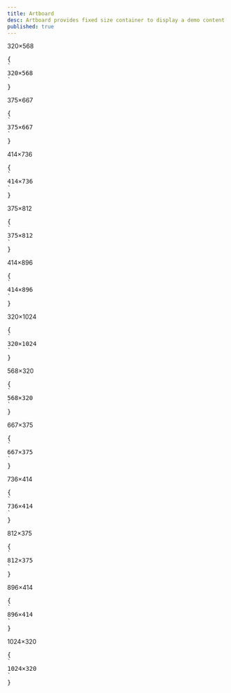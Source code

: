 ```yaml
---
title: Artboard
desc: Artboard provides fixed size container to display a demo content on mobile size.
published: true
---
```


<script>
  import Component from "@components/Component.svelte"
  import ClassTable from "@components/ClassTable.svelte"
  import { prefix } from '$lib/stores';
  import { replace } from '$lib/actions';
</script>

<ClassTable
data="{[
  { type: 'component', class: 'artboard', desc: 'Container element' },
  { type: 'modifier', class: 'artboard-demo', desc: 'Adds shadow and radius. Puts items in center' },
  { type: 'modifier', class: 'phone-1', desc: 'Size 1 (320×568)' },
  { type: 'modifier', class: 'phone-2', desc: 'Size 2 (375×667)' },
  { type: 'modifier', class: 'phone-3', desc: 'Size 3 (414×736)' },
  { type: 'modifier', class: 'phone-4', desc: 'Size 4 (375×812)' },
  { type: 'modifier', class: 'phone-5', desc: 'Size 5 (414×896)' },
  { type: 'modifier', class: 'phone-6', desc: 'Size 6 (320×1024)' },
  { type: 'modifier', class: 'horizontal', desc: 'shows horizontal view' },
]}"
/>

<Component title="Artboard size 6">
<div class="artboard phone-1 artboard-demo">320×568</div>
<pre slot="html" use:replace={{ to: $prefix }}>{
`<div class="$$artboard $$phone-1">320×568</div>`
}</pre>
</Component>

<Component title="Artboard size 6">
<div class="artboard phone-2 artboard-demo">375×667</div>
<pre slot="html" use:replace={{ to: $prefix }}>{
`<div class="$$artboard $$phone-2">375×667</div>`
}</pre>
</Component>

<Component title="Artboard size 6">
<div class="artboard phone-3 artboard-demo">414×736</div>
<pre slot="html" use:replace={{ to: $prefix }}>{
`<div class="$$artboard $$phone-3">414×736</div>`
}</pre>
</Component>

<Component title="Artboard size 6">
<div class="artboard phone-4 artboard-demo">375×812</div>
<pre slot="html" use:replace={{ to: $prefix }}>{
`<div class="$$artboard $$phone-4">375×812</div>`
}</pre>
</Component>

<Component title="Artboard size 6">
<div class="artboard phone-5 artboard-demo">414×896</div>
<pre slot="html" use:replace={{ to: $prefix }}>{
`<div class="$$artboard $$phone-5">414×896</div>`
}</pre>
</Component>

<Component title="Artboard size 6">
<div class="artboard phone-6 artboard-demo">320×1024</div>
<pre slot="html" use:replace={{ to: $prefix }}>{
`<div class="$$artboard $$phone-6">320×1024</div>`
}</pre>
</Component>

<Component title="Artboard horizontal size 1 (568×320)">
<div class="artboard artboard-horizontal phone-1 artboard-demo">568×320</div>
<pre slot="html" use:replace={{ to: $prefix }}>{
`<div class="$$artboard $$artboard-horizontal $$phone-1">568×320</div>`
}</pre>
</Component>

<Component title="Artboard horizontal size 2 (667×375)">
<div class="artboard artboard-horizontal phone-2 artboard-demo">667×375</div>
<pre slot="html" use:replace={{ to: $prefix }}>{
`<div class="$$artboard $$artboard-horizontal $$phone-2">667×375</div>`
}</pre>
</Component>

<Component title="Artboard horizontal size 3 (736×414)">
<div class="artboard artboard-horizontal phone-3 artboard-demo">736×414</div>
<pre slot="html" use:replace={{ to: $prefix }}>{
`<div class="$$artboard $$artboard-horizontal $$phone-3">736×414</div>`
}</pre>
</Component>

<Component title="Artboard horizontal size 4 (812×375)">
<div class="artboard artboard-horizontal phone-4 artboard-demo">812×375</div>
<pre slot="html" use:replace={{ to: $prefix }}>{
`<div class="$$artboard $$artboard-horizontal $$phone-4">812×375</div>`
}</pre>
</Component>

<Component title="Artboard horizontal size 5 (896×414)">
<div class="artboard artboard-horizontal phone-5 artboard-demo">896×414</div>
<pre slot="html" use:replace={{ to: $prefix }}>{
`<div class="$$artboard $$artboard-horizontal $$phone-5">896×414</div>`
}</pre>
</Component>

<Component title="Artboard horizontal size 6 (1024×320)">
<div class="artboard artboard-horizontal phone-6 artboard-demo">1024×320</div>
<pre slot="html" use:replace={{ to: $prefix }}>{
`<div class="$$artboard $$artboard-horizontal $$phone-6">1024×320</div>`
}</pre>
</Component>
